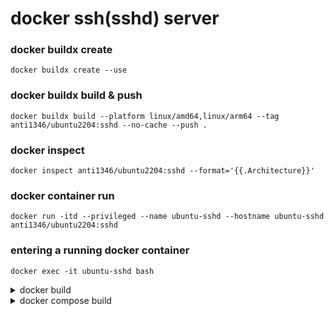 # docker ssh(sshd) server

### docker buildx create
```
docker buildx create --use
```
### docker buildx build & push
```
docker buildx build --platform linux/amd64,linux/arm64 --tag anti1346/ubuntu2204:sshd --no-cache --push .
```
### docker inspect
```
docker inspect anti1346/ubuntu2204:sshd --format='{{.Architecture}}'
```
### docker container run
```
docker run -itd --privileged --name ubuntu-sshd --hostname ubuntu-sshd anti1346/ubuntu2204:sshd
```
### entering a running docker container
```
docker exec -it ubuntu-sshd bash
```

<details>
<summary>docker build</summary>

## docker
##### docker build
```
docker build --tag anti1346/ubuntu2204:sshd --no-cache .
```
```
docker build --tag anti1346/ubuntu2204:sshd --build-arg SSH_USER=ubuntu --build-arg SSH_PASSWORD=ubuntu --no-cache .
```
##### docker push
```
docker push anti1346/ubuntu2204:sshd
```
##### docker run(SSH Server)
```
docker run -d -p 2222:22 --name ubuntu-sshd anti1346/ubuntu2204:sshd
```
##### ssh connect
```
ssh ubuntu@localhost -p 2222
```

##### docker run & docker exec
```
docker run -it --rm --name ubuntu-sshd anti1346/ubuntu2204:sshd bash
```
</details>


<details>
<summary>docker compose build</summary>

## docker-compose
##### docker-compose build
```
docker-compose build --no-cache
```
```
docker-compose up --build -d; docker-compose ps; docker-compose logs -f
```
```
docker-compose up -d; docker-compose ps; docker-compose logs -f
```
```
docker-compose exec ssh-server bash
```
##### docker container ip
```
docker inspect --format='{{range .NetworkSettings.Networks}}{{.IPAddress}}{{end}}' ubuntu-sshd
```
##### ssh access info
ubuntu / ubuntu

</details>
